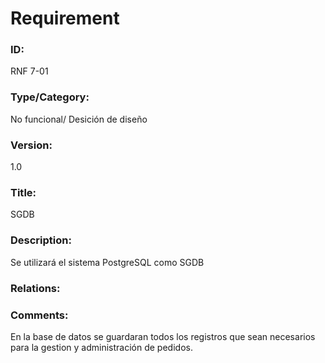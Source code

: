 # Requirement

### ID:

RNF 7-01

### Type/Category:

No funcional/ Desición de diseño

### Version:

1.0

### Title:

SGDB

### Description:

Se utilizará el sistema PostgreSQL como SGDB

### Relations:

### Comments:

En la base de datos se guardaran todos los registros que sean necesarios para la gestion y administración de pedidos.

